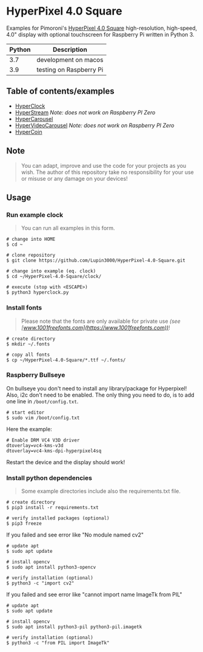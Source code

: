 # HyperPixel 4.0 Square

Examples for Pimoroni's [HyperPixel 4.0 Square](https://shop.pimoroni.com/products/hyperpixel-4-square) high-resolution, 
high-speed, 4.0" display with optional touchscreen for Raspberry Pi written in Python 3.

| Python | Description             |
|--------|-------------------------|
| 3.7    | development on macos    |
| 3.9    | testing on Raspberry Pi |

## Table of contents/examples

- [HyperClock](./clock/hyperclock.py)
- [HyperStream](./rtsp/hyperstream.py) *Note: does not work on Raspberry PI Zero*
- [HyperCarousel](./carousel/hypercarousel.py)
- [HyperVideoCarousel](./carousel/hypervideocarousel.py) *Note: does not work on Raspberry PI Zero*
- [HyperCoin](./rest/duinocoin.py)

## Note

> You can adapt, improve and use the code for your projects as you wish. The author of this repository take no responsibility for your use or misuse or any damage on your devices!

## Usage

### Run example clock

> You can run all examples in this form.

```shell
# change into HOME
$ cd ~

# clone repository
$ git clone https://github.com/Lupin3000/HyperPixel-4.0-Square.git

# change into example (eq. clock)
$ cd ~/HyperPixel-4.0-Square/clock/

# execute (stop with <ESCAPE>)
$ python3 hyperclock.py
```

### Install fonts

> Please note that the fonts are only available for private use _(see [www.1001freefonts.com](https://www.1001freefonts.com))_!

```shell
# create directory
$ mkdir ~/.fonts

# copy all fonts
$ cp ~/HyperPixel-4.0-Square/*.ttf ~/.fonts/
```

### Raspberry Bullseye

On bullseye you don't need to install any library/package for Hyperpixel! Also, i2c don't need to be enabled. 
The only thing you need to do, is to add one line in `/boot/config.txt`.

```shell
# start editor
$ sudo vim /boot/config.txt
```

Here the example:

```
# Enable DRM VC4 V3D driver
dtoverlay=vc4-kms-v3d
dtoverlay=vc4-kms-dpi-hyperpixel4sq
```

Restart the device and the display should work!

### Install python dependencies

> Some example directories include also the requirements.txt file.

```shell
# create directory
$ pip3 install -r requirements.txt

# verify installed packages (optional)
$ pip3 freeze
```

If you failed and see error like "No module named cv2"

```shell
# update apt
$ sudo apt update

# install opencv
$ sudo apt install python3-opencv

# verify installation (optional)
$ python3 -c "import cv2"
```

If you failed and see error like "cannot import name ImageTk from PIL"

```shell
# update apt
$ sudo apt update

# install opencv
$ sudo apt install python3-pil python3-pil.imagetk

# verify installation (optional)
$ python3 -c "from PIL import ImageTk"
```

